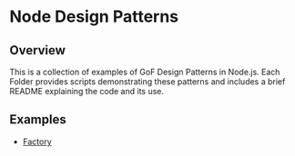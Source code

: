 # Node Design Patterns

## Overview
This is a collection of examples of GoF Design Patterns in Node.js. Each Folder provides scripts demonstrating these patterns and includes a brief README explaining the code and its use.

## Examples
* [Factory](https://bitbucket.akqa.net/users/william.brinkert/repos/node-design-patterns/browse/Factory)